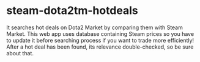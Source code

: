 # steam-dota2tm-hotdeals
 It searches hot deals on Dota2 Market by comparing them with Steam Market. This web app uses database containing Steam prices so you have to update it before searching process if you want to trade more efficiently! After a hot deal has been found, its relevance double-checked, so be sure about that.
